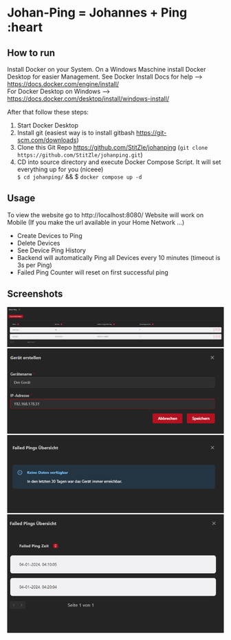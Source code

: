 # Johan-Ping = Johannes + Ping :heart

## How to run
Install Docker on your System. On a Windows Maschine install Docker Desktop for easier Management. 
See Docker Install Docs for help --> https://docs.docker.com/engine/install/ \
For Docker Desktop on Windows --> https://docs.docker.com/desktop/install/windows-install/

After that follow these steps:
1. Start Docker Desktop
2. Install git (easiest way is to install gitbash https://git-scm.com/downloads)
3. Clone this Git Repo https://github.com/StitZle/johanping (`git clone https://github.com/StitZle/johanping.git`)
4. CD into source directory and execute Docker Compose Script. It will set everything up for you (niceee) \
   `$ cd johanping/` && $ `docker compose up -d`

## Usage
To view the website go to http://localhost:8080/
Website will work on Mobile (If you make the url available in your Home Network ...)

- Create Devices to Ping
- Delete Devices
- See Device Ping History
- Backend will automatically Ping all Devices every 10 minutes (timeout is 3s per Ping)
- Failed Ping Counter will reset on first successful ping



## Screenshots
![img.png](img.png)
![img_1.png](img_1.png)
![img_2.png](img_2.png)
![img_3.png](img_3.png)